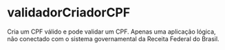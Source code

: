 # validadorCriadorCPF
Cria um CPF válido e pode validar um CPF. Apenas uma aplicação lógica, não conectado com o sistema governamental da Receita Federal do Brasil.
